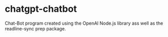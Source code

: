 # chatgpt-chatbot
Chat-Bot program created using the OpenAI Node.js library ass well as the readline-sync prep package.
